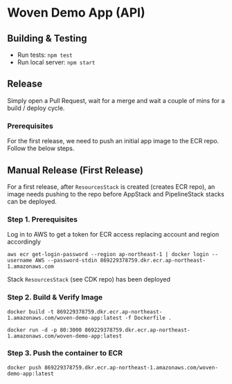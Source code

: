 # Woven Demo App (API)

## Building & Testing

* Run tests: `npm test`
* Run local server: `npm start`

## Release

Simply open a Pull Request, wait for a merge and wait a couple of mins for a build / deploy cycle.

### Prerequisites

For the first release, we need to push an initial app image to the ECR repo. Follow the below steps.

## Manual Release (First Release)

For a first release, after `ResourcesStack` is created (creates ECR repo), an image needs pushing to the repo before AppStack and PipelineStack stacks can be deployed.

### Step 1. Prerequisites

Log in to AWS to get a token for ECR access replacing account and region accordingly

``` 
aws ecr get-login-password --region ap-northeast-1 | docker login --username AWS --password-stdin 869229378759.dkr.ecr.ap-northeast-1.amazonaws.com
```

Stack `ResourcesStack` (see CDK repo) has been deployed
 
### Step 2. Build & Verify Image

```
docker build -t 869229378759.dkr.ecr.ap-northeast-1.amazonaws.com/woven-demo-app:latest -f Dockerfile .

docker run -d -p 80:3000 869229378759.dkr.ecr.ap-northeast-1.amazonaws.com/woven-demo-app:latest
```

### Step 3. Push the container to ECR 

```
docker push 869229378759.dkr.ecr.ap-northeast-1.amazonaws.com/woven-demo-app:latest
```